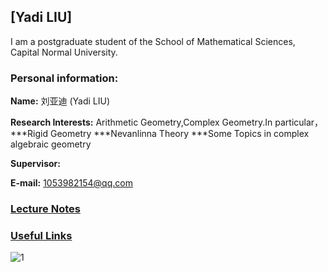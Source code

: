 ## [Yadi LIU]
I am a postgraduate student of the School of Mathematical Sciences, Capital Normal University.

### Personal information:

**Name:** 刘亚迪 (Yadi LIU)

**Research Interests:** Arithmetic Geometry,Complex Geometry.In particular，
***Rigid Geometry
***Nevanlinna Theory
***Some Topics in complex algebraic geometry


**Supervisor:** 

**E-mail:** 1053982154@qq.com

### [Lecture Notes](https://artinkevin.github.io/notes/)
### [Useful Links](https://ziyangzhu.github.io/Links/)

![1](https://dzackgarza.com/assets/images/covers/algebraic_geometry.png)

